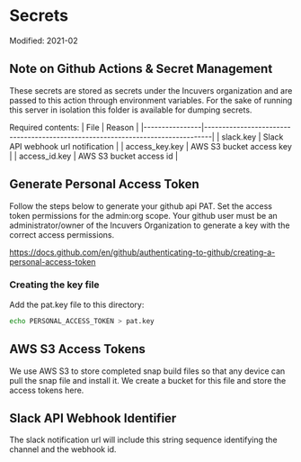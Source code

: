 # Secrets
Modified: 2021-02

## Note on Github Actions & Secret Management
These secrets are stored as secrets under the Incuvers organization and are passed to this action through environment variables. For the sake of running this server in isolation this folder is available for dumping secrets.


Required contents:
| File           | Reason                                                                         |
|----------------|--------------------------------------------------------------------------------|
| slack.key      | Slack API webhook url notification                                             |
| access_key.key | AWS S3 bucket access key                                                       |
| access_id.key  | AWS S3 bucket access id                                                        |

## Generate Personal Access Token
Follow the steps below to generate your github api PAT. Set the access token permissions for the admin:org scope. Your github user must be an administrator/owner of the Incuvers Organization to generate a key with the correct access permissions.

https://docs.github.com/en/github/authenticating-to-github/creating-a-personal-access-token

### Creating the key file
Add the pat.key file to this directory:
```bash
echo PERSONAL_ACCESS_TOKEN > pat.key
```

## AWS S3 Access Tokens
We use AWS S3 to store completed snap build files so that any device can pull the snap file and install it. We create a bucket for this file and store the access tokens here.

## Slack API Webhook Identifier
The slack notification url will include this string sequence identifying the channel and the webhook id.
